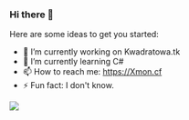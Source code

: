 ### Hi there 👋

Here are some ideas to get you started:

- 🔭 I’m currently working on Kwadratowa.tk
- 🌱 I’m currently learning C#
- 📫 How to reach me: https://Xmon.cf
- ⚡ Fun fact: I don't know.
<!--
**Xmonpl/Xmonpl** is a ✨ _special_ ✨ repository because its `README.md` (this file) appears on your GitHub profile.

Here are some ideas to get you started:

- 🔭 I’m currently working on ...
- 🌱 I’m currently learning ...
- 👯 I’m looking to collaborate on ...
- 🤔 I’m looking for help with ...
- 💬 Ask me about ...
- 📫 How to reach me: ...
- 😄 Pronouns: ...
- ⚡ Fun fact: ...
-->

![](https://komarev.com/ghpvc/?username=xmonpl)
